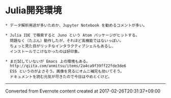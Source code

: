 # Julia開発環境
```
* データ解析用途が多いためか、Jupyter Notebook を勧めるコメントが多い。

* Julia IDE で検索すると Juno という Atom パッケージがヒットする。
  問題なく（たぶん）動作したが、それほど高機能ではないっぽい。
  ちょっと見た目がリッチなインタラクティブシェルもあるし、
  インストールでこけなかったのは好印象。

* まだ試していないが Emacs 上の環境もある。
  http://qiita.com/anmitsu/items/2a4ca9f39ff22fde3de6
  ESS というのがよさそう。画像を見るにオムニ補完も効いてそう。
  ドキュメントを読む元気が尽きたので今日はやめとくけど。
```

------------------------------------------------------------------------

Converted from Evernote content created at 2017-02-26T20:31:37+09:00